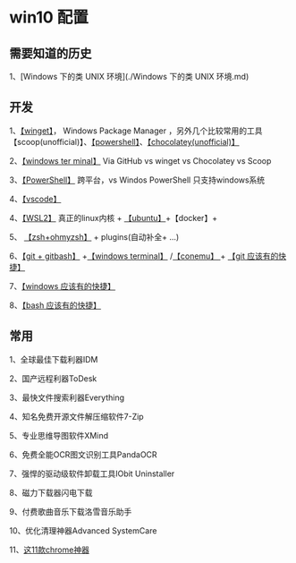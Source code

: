 # win10 配置

## 需要知道的历史

1、[Windows 下的类 UNIX 环境](./Windows 下的类 UNIX 环境.md)

## 开发

1、[【winget】](https://docs.microsoft.com/zh-cn/windows/package-manager/winget/)， Windows Package Manager ，另外几个比较常用的工具【scoop(unofficial)】、[【powershell】](https://docs.microsoft.com/zh-cn/powershell/scripting/install/installing-powershell-on-windows?view=powershell-7.2#supported-versions-of-windows)、[【chocolatey(unofficial)】](https://chocolatey.org/install)

2、[【windows ter minal】](https://github.com/microsoft/terminal) Via GitHub vs winget vs Chocolatey vs Scoop

3、[【PowerShell】](https://docs.microsoft.com/zh-cn/powershell/scripting/install/installing-powershell-on-windows?view=powershell-7.2#supported-versions-of-windows) 跨平台，vs Windos PowerShell 只支持windows系统

4、[【vscode】]()

4、[【WSL2】](https://docs.microsoft.com/zh-cn/windows/wsl/) 真正的linux内核 +  [【ubuntu】](https://www.microsoft.com/zh-cn/p/ubuntu-2004/9n6svws3rx71?rtc=1#activetab=pivot:overviewtab)+【docker】+

5、 [【zsh+ohmyzsh】](https://ohmyz.sh/) + plugins(自动补全+ ...)

6、[【git + gitbash】]() +[【windows terminal】](https://github.com/microsoft/terminal) /[【conemu】 ](https://conemu.github.io/) + [【git 应该有的快捷】]()

7、[【windows 应该有的快捷】]()

8、[【bash 应该有的快捷】]()



## 常用

1、全球最佳下载利器IDM

2、国产远程利器ToDesk

3、最快文件搜索利器Everything

4、知名免费开源文件解压缩软件7-Zip

5、专业思维导图软件XMind

6、免费全能OCR图文识别工具PandaOCR

7、强悍的驱动级软件卸载工具IObit Uninstaller

8、磁力下载器闪电下载

9、付费歌曲音乐下载洛雪音乐助手

10、优化清理神器Advanced SystemCare

11、[这11款chrome神器](https://cloud.tencent.com/developer/article/1830993?from=article.detail.1686178)
